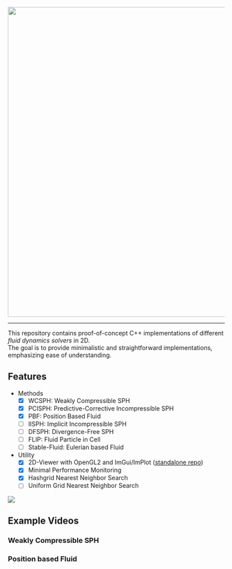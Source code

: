 <p align="center">
  <img width="720" src="https://github.com/nikolausrauch/2D-fluids/assets/13553309/bc70e90a-3ee0-41e4-919b-a72b3801be02" />
</p>

---

This repository contains proof-of-concept C++ implementations of different *fluid dynamics solvers* in 2D.   
The goal is to provide minimalistic and straightforward implementations, emphasizing ease of understanding.

## Features

- Methods
  - [x] WCSPH: Weakly Compressible SPH
  - [x] PCISPH: Predictive-Corrective Incompressible SPH
  - [x] PBF: Position Based Fluid
  - [ ] IISPH: Implicit Incompressible SPH
  - [ ] DFSPH: Divergence-Free SPH
  - [ ] FLIP: Fluid Particle in Cell
  - [ ] Stable-Fluid: Eulerian based Fluid
- Utility
  - [x] 2D-Viewer with OpenGL2 and ImGui/ImPlot ([standalone repo](https://github.com/nikolausrauch/2D-viewer))
  - [x] Minimal Performance Monitoring
  - [x] Hashgrid Nearest Neighbor Search
  - [ ] Uniform Grid Nearest Neighbor Search

![](https://github.com/nikolausrauch/2D-fluids/assets/13553309/07f62134-527b-4739-9c0e-bf37a33c0fd7)

## Example Videos

### Weakly Compressible SPH
[](https://github.com/nikolausrauch/2D-fluids/assets/13553309/533bd19f-d3a7-4e23-9f94-42e902ad0c69)

### Position based Fluid
[](https://github.com/nikolausrauch/2D-fluid/assets/13553309/6eebf922-983f-478a-ba2a-74a55d1feeef)
